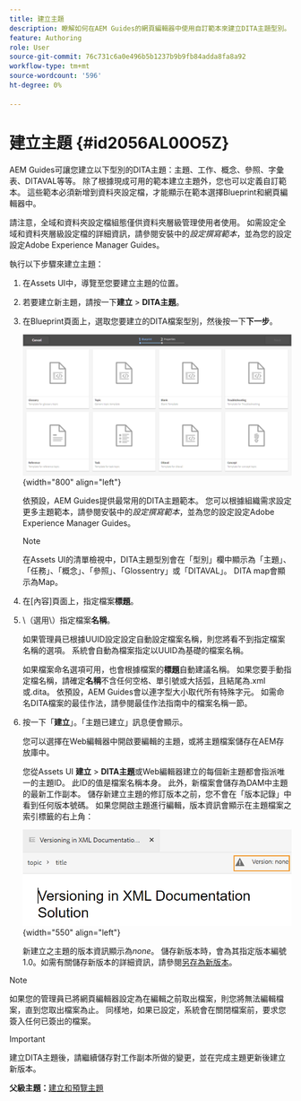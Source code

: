 ```yaml
---
title: 建立主題
description: 瞭解如何在AEM Guides的網頁編輯器中使用自訂範本來建立DITA主題型別。
feature: Authoring
role: User
source-git-commit: 76c731c6a0e496b5b1237b9b9fb84adda8fa8a92
workflow-type: tm+mt
source-wordcount: '596'
ht-degree: 0%

---
```


# 建立主題 {#id2056AL00O5Z}

AEM Guides可讓您建立以下型別的DITA主題：主題、工作、概念、參照、字彙表、DITAVAL等等。 除了根據現成可用的範本建立主題外，您也可以定義自訂範本。 這些範本必須新增到資料夾設定檔，才能顯示在範本選擇Blueprint和網頁編輯器中。

請注意，全域和資料夾設定檔組態僅供資料夾層級管理使用者使用。 如需設定全域和資料夾層級設定檔的詳細資訊，請參閱安裝中的&#x200B;*設定撰寫範本*，並為您的設定設定Adobe Experience Manager Guides。

執行以下步驟來建立主題：

1. 在Assets UI中，導覽至您要建立主題的位置。

1. 若要建立新主題，請按一下&#x200B;**建立** \> **DITA主題**。

1. 在Blueprint頁面上，選取您要建立的DITA檔案型別，然後按一下&#x200B;**下一步**。

   ![](images/create_dita_topic.png){width="800" align="left"}

   依預設，AEM Guides提供最常用的DITA主題範本。 您可以根據組織需求設定更多主題範本，請參閱安裝中的&#x200B;*設定撰寫範本*，並為您的設定設定Adobe Experience Manager Guides。

   >[!NOTE]
   >
   > 在Assets UI的清單檢視中，DITA主題型別會在「型別」欄中顯示為「主題」、「任務」、「概念」、「參照」、「Glossentry」或「DITAVAL」。 DITA map會顯示為Map。

1. 在[內容]頁面上，指定檔案&#x200B;**標題**。

1. \（選用\）指定檔案&#x200B;**名稱**。

   如果管理員已根據UUID設定設定自動設定檔案名稱，則您將看不到指定檔案名稱的選項。 系統會自動為檔案指定以UUID為基礎的檔案名稱。

   如果檔案命名選項可用，也會根據檔案的&#x200B;**標題**&#x200B;自動建議名稱。 如果您要手動指定檔名稱，請確定&#x200B;**名稱**&#x200B;不含任何空格、單引號或大括弧，且結尾為.xml或.dita。 依預設，AEM Guides會以連字型大小取代所有特殊字元。 如需命名DITA檔案的最佳作法，請參閱最佳作法指南中的檔案名稱一節。

1. 按一下「**建立**」。「主題已建立」訊息便會顯示。

   您可以選擇在Web編輯器中開啟要編輯的主題，或將主題檔案儲存在AEM存放庫中。

   您從Assets UI **建立** \> **DITA主題**&#x200B;或Web編輯器建立的每個新主題都會指派唯一的主題ID。 此ID的值是檔案名稱本身。 此外，新檔案會儲存為DAM中主題的最新工作副本。 儲存新建立主題的修訂版本之前，您不會在「版本記錄」中看到任何版本號碼。 如果您開啟主題進行編輯，版本資訊會顯示在主題檔案之索引標籤的右上角：

   ![](images/topic-version-none_cs.png){width="550" align="left"}

   新建立之主題的版本資訊顯示為&#x200B;*none*。 儲存新版本時，會為其指定版本編號1.0。如需有關儲存新版本的詳細資訊，請參閱[另存為新版本](web-editor-features.md#save-as-new-version-id209ME400GXA)。


>[!NOTE]
>
> 如果您的管理員已將網頁編輯器設定為在編輯之前取出檔案，則您將無法編輯檔案，直到您取出檔案為止。 同樣地，如果已設定，系統會在關閉檔案前，要求您簽入任何已簽出的檔案。

>[!IMPORTANT]
>
> 建立DITA主題後，請繼續儲存對工作副本所做的變更，並在完成主題更新後建立新版本。

**父級主題：**[&#x200B;建立和預覽主題](create-preview-topics.md)
